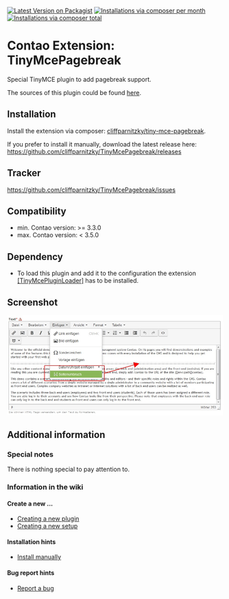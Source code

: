 [![Latest Version on Packagist](http://img.shields.io/packagist/v/cliffparnitzky/tiny-mce-pagebreak.svg?style=flat)](https://packagist.org/packages/cliffparnitzky/tiny-mce-pagebreak)
[![Installations via composer per month](http://img.shields.io/packagist/dm/cliffparnitzky/tiny-mce-pagebreak.svg?style=flat)](https://packagist.org/packages/cliffparnitzky/tiny-mce-pagebreak)
[![Installations via composer total](http://img.shields.io/packagist/dt/cliffparnitzky/tiny-mce-pagebreak.svg?style=flat)](https://packagist.org/packages/cliffparnitzky/tiny-mce-pagebreak)

Contao Extension: TinyMcePagebreak
==================================

Special TinyMCE plugin to add pagebreak support.

The sources of this plugin could be found [here](http://www.tinymce.com/wiki.php/Plugin:pagebreak).


Installation
------------

Install the extension via composer: [cliffparnitzky/tiny-mce-pagebreak](https://packagist.org/packages/cliffparnitzky/tiny-mce-pagebreak).

If you prefer to install it manually, download the latest release here: https://github.com/cliffparnitzky/TinyMcePagebreak/releases


Tracker
-------

https://github.com/cliffparnitzky/TinyMcePagebreak/issues


Compatibility
-------------

- min. Contao version: >= 3.3.0
- max. Contao version: <  3.5.0


Dependency
----------

- To load this plugin and add it to the configuration the extension [[TinyMcePluginLoader]](https://github.com/cliffparnitzky/TinyMcePluginLoader) has to be installed.


Screenshot
----------

![Screenshot](screenshot.jpg)


Additional information
----------------------

### Special notes

There is nothing special to pay attention to.

### Information in the wiki

#### Create a new ...

* [Creating a new plugin](wiki/Creating-a-new-plugin)
* [Creating a new setup](wiki/Creating-a-new-setup)

#### Installation hints
* [Install manually](wiki/Install-manually)

#### Bug report hints

* [Report a bug](wiki/Report-a-bug)